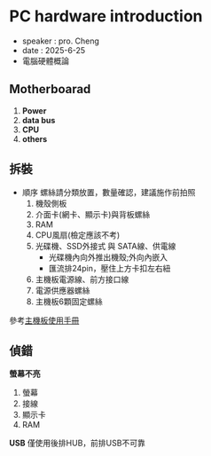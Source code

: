 # PC hardware introduction
+ speaker : pro. Cheng
+ date : 2025-6-25
+ 電腦硬體概論

## Motherboarad
1. **Power**
2. **data bus**
3. **CPU**
4. **others**

## 拆裝
* 順序  螺絲請分類放置，數量確認，建議施作前拍照
    1. 機殼側板
    2.  介面卡(網卡、顯示卡)與背板螺絲
    3. RAM
    4. CPU風扇(檢定應該不考)
    5. 光碟機、SSD外接式 與 SATA線、供電線 
        * 光碟機內向外推出機殼;外向內嵌入
        * 匯流排24pin，壓住上方卡扣左右紐
    6. 主機板電源線、前方接口線
    7. 電源供應器螺絲
    8. 主機板6顆固定螺絲

參考[主機板使用手冊](https://dlcdnets.asus.com/pub/ASUS/mb/LGA1151/Z170-P/T10765_Z170-P_Guide_WEB.pdf?model=z170-p)

## 偵錯
**螢幕不亮**
1. 螢幕
2. 接線
3. 顯示卡
4. RAM

**USB**
僅使用後排HUB，前排USB不可靠

